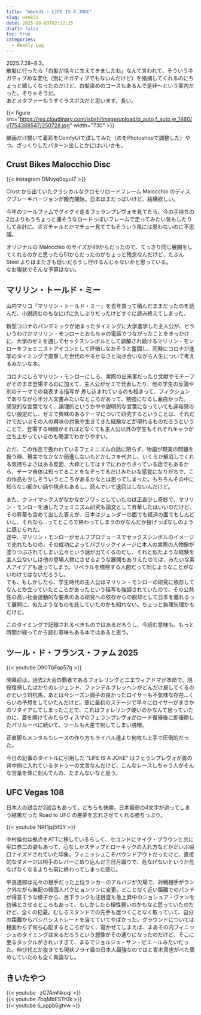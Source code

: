 ```yaml
---
title: "Week31 : LIFE IS A JOKE"
slug: week31
date: 2025-08-03T02:12:25
draft: false
toc: true
categories:
  - Weekly Log
---
```

2025.7.28~8.3。  
散髪に行ったら「白髪が徐々に生えてきましたね」なんて言われて、そういうネガティブめな変化（別にネガティブでもないんだけど）を指摘してくれるのにちょっと嬉しくなったのだけど、白髪染めのコースもあるんで是非〜という案内だった。そりゃそうだ。  
あとメタファーもうすぐラスボスだと思います。長い。

{{< figure src="https://res.cloudinary.com/isbsh/image/upload/q_auto,f_auto,w_1460/v1754388547/250728.jpg" width="730" >}}

線画だけ描いて着彩をComfyUIで試してみた（のをPhotoshopで調整した）やつ。ざっくりしたパターン出しとかにはいいかも。

<!--more-->

## Crust Bikes Malocchio Disc

{{< instagram DMvyq0qyuIZ >}}

Crust から出ていたクラシカルなクロモリロードフレーム Malocchio のディスクブレーキバージョンが販売開始。日本はまだっぽいけど、結構欲しい。  

今年のツールファムでグイグイ走るフェランプレヴォを見てたら、今の手持ちの2台よりもうちょっと速そうなロードっぽいフレームで走ってみたい気もしたりして余計に。ポガチャルとかマチュー見ててもそういう風には思わないのに不思議。

オリジナルの Malocchio のサイズが49からだったので、てっきり同じ展開をしてくれるのかと思ったら51からだったのがちょっと残念なんだけど、たぶん Steel よりはまたぎも低いだろうし行けるんじゃないかと思っている。  
なお現状でそんな予算はない。

## マリリン・トールド・ミー

山内マリコ『マリリン・トールド・ミー』を去年買って積んだままだったのを読んだ。小説読むのもなにげに久しぶりだったけどすぐに読み終えてしまった。

新型コロナのパンデミックが始まったタイミングに大学進学した主人公が、どういうわけかマリリン・モンローとおもちゃの電話でつながったことをきっかけに、大学のゼミを通してセックスシンボルとして誤解され続けるマリリン・モンローをフェミニストアイコンとして評価しなおそうと奮闘し、同時にコロナが進学のタイミングで直撃した世代のやるせなさと向き合いながら人生について考えるみたいな本。

コロナにしろマリリン・モンローにしろ、実際の出来事だったり文献やモチーフがそのまま登場するのに加えて、主人公がゼミで発表したり、他の学生の反論や別のテーマでの発表する描写が
差し込まれているのも相まって、フィクションでありながら半分人文書みたいなところがあって、勉強になるし面白かった。
感覚的な言葉でなく、論理的というかやや説明的な言葉になっていても違和感のない設定だし、ゼミで興味のあるテーマについて研究するということは、それだけでだいぶその人の興味の対象や生きてきた経験などが現れるものだろうということで、登場する時間がそれほどなくても主人公以外の学生もそれぞれキャラが立ち上がっているのも簡潔でわかりやすい。

ただ、この作品で扱われているフェミニズムの話に限らず、物語が現実の問題を扱う時、現実でなかなか前進しないもどかしさを代弁し、いくらか解消してくれる気持ちよさはある反面、大枠としてはすでにわかりきっている話でもあるから、テーマ自体は知ってることをなぞってるだけみたいな感覚になりがちで、この作品も少しそういうところがあるかなとは思ってしまった。もちろんその中に知らない細かい話や視点もあるし、読んでいて退屈はしないんだけど。

また、クライマックスがなかなかフワッとしていたのは正直少し奇妙で、マリリン・モンローを通したフェミニズム研究も論文として昇華したはいいのだけど、その昇華も含めて出した答えが、日本はジェンダーの面でも経済の面でもしんどいし、それなら…ってところで終わってしまうのがなんだか投げっぱなしのように感じられた。  
途中、マリリン・モンローがセルフプロデュースでセックスシンボルのイメージで売れたものの、その成功によってパブリックイメージに本人の実際の人物像が塗りつぶされてしまい云々という話が出てくるのだし、それと似たような経験を主人公ないしは他の登場人物にさせるような展開もありえたのでは、みたいな素人アイデアも過ってしまう。リベラルを標榜する人間だって同じようなことがないわけではないだろうし。  
でも、もしかしたら、学生時代の主人公はマリリン・モンローの研究に依存してなんとか立っていたところがあったという描写も強調されていたので、その公共性の高い社会運動的な要素のある研究への依存からの脱却として日本を離れるって展開に、似たようなものを託していたのかも知れない。ちょっと無理矢理かもだけど。

このタイミングで記録されるべきものではあるだろうし、今読む意味も、もっと時間が経ってから読む意味もある本ではあると思う。

## ツール・ド・フランス・ファム 2025

{{< youtube D90TbFap57g >}}

開幕前は、過去2大会の覇者であるフォレリングとニエウィアドマが本命で、現役復帰したばかりのレジェンド、ファンデルブレッヘンがどんだけ戻してくるのかという対抗馬、あとは今シーズン調子の良かったロイサーも不気味な存在…くらいの予想をしていたんだけど。更に最初のステージで早々にロイサーがまさかのリタイアしてしまったことで、これはフォレリング硬いのかなんて思っていたのに、蓋を開けてみたらヴィスマのフェランプレヴォがロード復帰後に即優勝したパリルーベに続いて、ツールも大差で制してしまい脱帽。

正直脚もメンタルもレースの作り方もライバル達より何枚も上手で圧倒的だった。

今日の記事のタイトルに引用した "LIFE IS A JOKE" はフェランプレヴォが首の背中側に入れているタトゥーの文言なんだけど、こんなレースしちゃう人がそんな言葉を体に刻んでんの、たまんないなと思う。

## UFC Vegas 108

日本人の試合が2試合もあって、どちらも快勝。日本最弱の4文字が過ってしまう結果だった Road to UFC の悪夢を忘れさせてくれる勝ちっぷり。

{{< youtube NRf1jzj5fSY >}}

中村倫也は拠点をATTに移しているらしく、セコンドにマイク・ブラウンと共に堀口恭二の姿もあって、心なしかステップとローキックの入れ方などがだいぶ堀口ナイズドされていた印象。フィニッシュこそパウンドアウトだったけど、直接的なダメージは相手のレバーにめり込んだ三日月蹴りで、危なげないというか危なげなくなるよりも前に終わってしまった感じ。

平良達郎は元々の相手だった上位ランカーのアルバジが欠場で、対戦相手がランク外ながら無配の韓国人パクヒョンソンに変更。どことなく近い距離でのパンチが得意そうな様子から、目下ランクも注目度も急上昇中のジョシュア・ヴァンを彷彿とさせるところもあって、もしかしたら相性悪いのかもなと思っていたのだけど、全くの杞憂。むしろスタンドでの先手も居つくことなく取っていて、自分の距離からバシバシストレートを当てていてやばかった。グラウンドについては相変わらず何ら心配するところがなく、寝かせてしまえば、まあその内フィニッシュのタイミングは来るだろうという想像がその通りになったのだけど、そこに至るタックルがきれいすぎて、まるでジョルジュ・サン・ピエールみたいだった。伸び代とか抜きでも現状フライ級の日本人最強なのではと青木真也がべた褒めしていたのも全く異論なし。

## きいたやつ

{{< youtube -zG7AmNkoqI >}}  
{{< youtube 7bqMbESTr0k >}}  
{{< youtube 6_xppb6gtvw >}}  
